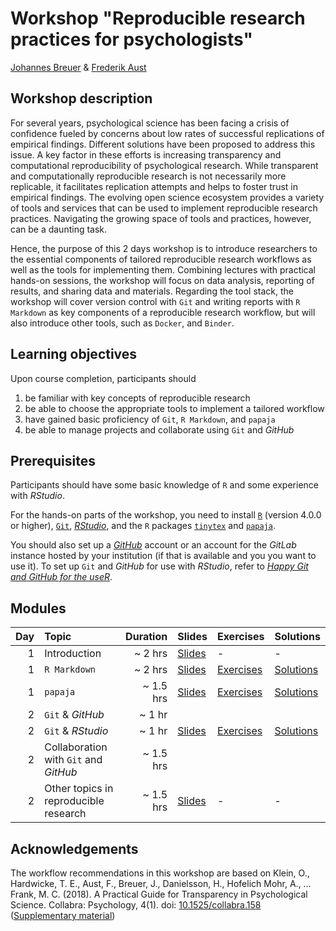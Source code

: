 # Workshop "Reproducible research practices for psychologists"

[Johannes Breuer](https://www.johannesbreuer.com/) & [Frederik Aust](http://frederikaust.com/)

## Workshop description

For several years, psychological science has been facing a crisis of confidence fueled by concerns about low rates of successful replications of empirical findings.
Different solutions have been proposed to address this issue.
A key factor in these efforts is increasing transparency and computational reproducibility of psychological research.
While transparent and computationally reproducible research is not necessarily more replicable, it facilitates replication attempts and helps to foster trust in empirical findings.
The evolving open science ecosystem provides a variety of tools and services that can be used to implement reproducible research practices.
Navigating the growing space of tools and practices, however, can be a daunting task.

Hence, the purpose of this 2 days workshop is to introduce researchers to the essential components of tailored reproducible research workflows as well as the tools for implementing them.
Combining lectures with practical hands-on sessions, the workshop will focus on data analysis, reporting of results, and sharing data and materials.
Regarding the tool stack, the workshop will cover version control with `Git` and writing reports with `R Markdown` as key components of a reproducible research workflow, but will also introduce other tools, such as `Docker`, and `Binder`.


## Learning objectives

Upon course completion, participants should

1. be familiar with key concepts of reproducible research
2. be able to choose the appropriate tools to implement a tailored workflow
3. have gained basic proficiency of `Git`, `R Markdown`, and `papaja`
4. be able to manage projects and collaborate using `Git` and *GitHub*


## Prerequisites

Participants should have some basic knowledge of `R` and some experience with *RStudio*.

For the hands-on parts of the workshop, you need to install [`R`](https://www.r-project.org/) (version 4.0.0 or higher), [`Git`](https://git-scm.com/), [*RStudio*](https://www.rstudio.com/products/rstudio/download/), and the `R` packages [`tinytex`](https://yihui.org/tinytex/) and [`papaja`](https://github.com/crsh/papaja). 

You should also set up a [*GitHub*](https://github.com/) account or an account for the *GitLab* instance hosted by your institution (if that is available and you you want to use it). To set up `Git` and *GitHub* for use with *RStudio*, refer to [*Happy Git and GitHub for the useR*](https://happygitwithr.com/).


## Modules

| Day | Topic | Duration | Slides | Exercises | Solutions |
| ---: | :---- | ------: | ------ | --------- | --------- |
| 1 | Introduction | ~ 2 hrs | [Slides](https://crsh.github.io/reproducible-research-practices-workshop/slides/1_introduction.html) | - | - |
| 1 | `R Markdown` | ~ 2 hrs | [Slides](https://crsh.github.io/reproducible-research-practices-workshop/slides/2_Intro_RMarkdown.html) | [Exercises](https://crsh.github.io/reproducible-research-practices-workshop/exercises/2_rmarkdown_question.html) | [Solutions](https://crsh.github.io/reproducible-research-practices-workshop/exercises/2_rmarkdown_solution.html) |
| 1 | `papaja` | ~ 1.5 hrs | [Slides](https://crsh.github.io/reproducible-research-practices-workshop/slides/3_papaja.html) | [Exercises](https://crsh.github.io/reproducible-research-practices-workshop/exercises/3_papaja_question.html) | [Solutions](https://crsh.github.io/reproducible-research-practices-workshop/exercises/3_papaja_solution.html) |
| 2 | `Git` & *GitHub* | ~ 1 hr | | | |
| 2 | `Git` & *RStudio* | ~ 1 hr | [Slides](https://crsh.github.io/reproducible-research-practices-workshop/slides/5_Git-RStudio.html) | [Exercises](https://crsh.github.io/reproducible-research-practices-workshop/exercises/5_git-rstudio_question.html) | [Solutions](https://crsh.github.io/reproducible-research-practices-workshop/exercises/5_git-rstudio_solution.html) |
| 2 | Collaboration with `Git` and *GitHub* | ~ 1.5 hrs | | | |
| 2 | Other topics in reproducible research | ~ 1.5 hrs | [Slides](https://crsh.github.io/reproducible-research-practices-workshop/slides/7_Other_Topics.html) | - | - |

## Acknowledgements

The workflow recommendations in this workshop are based on Klein, O., Hardwicke, T. E., Aust, F., Breuer, J., Danielsson, H., Hofelich Mohr, A., … Frank, M. C. (2018). A Practical Guide for Transparency in Psychological Science. Collabra: Psychology, 4(1). doi: [10.1525/collabra.158](https://doi.org/10.1525/collabra.158) ([Supplementary material](
http://psych-transparency-guide.uni-koeln.de/))
